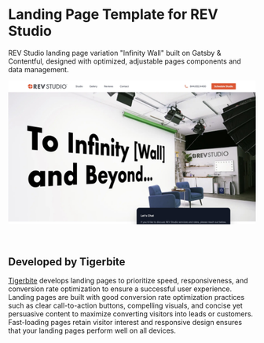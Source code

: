 # Landing Page Template for REV Studio

REV Studio landing page variation "Infinity Wall" built on Gatsby & Contentful, designed with optimized, adjustable pages components and data management.

![The homepage of REV Studio](homepage.jpg 'REV Studio landing page variation "Infinity Wall".')

$~$

## Developed by Tigerbite

[Tigerbite](https://tigerbite.io/) develops landing pages to prioritize speed, responsiveness, and conversion rate optimization to ensure a successful user experience. Landing pages are built with good conversion rate optimization practices such as clear call-to-action buttons, compelling visuals, and concise yet persuasive content to maximize converting visitors into leads or customers. Fast-loading pages retain visitor interest and responsive design ensures that your landing pages perform well on all devices.

$~$

